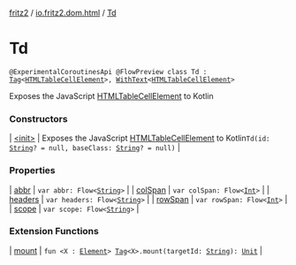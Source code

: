 [fritz2](../../index.md) / [io.fritz2.dom.html](../index.md) / [Td](./index.md)

# Td

`@ExperimentalCoroutinesApi @FlowPreview class Td : `[`Tag`](../../io.fritz2.dom/-tag/index.md)`<`[`HTMLTableCellElement`](https://kotlinlang.org/api/latest/jvm/stdlib/org.w3c.dom/-h-t-m-l-table-cell-element/index.html)`>, `[`WithText`](../../io.fritz2.dom/-with-text/index.md)`<`[`HTMLTableCellElement`](https://kotlinlang.org/api/latest/jvm/stdlib/org.w3c.dom/-h-t-m-l-table-cell-element/index.html)`>`

Exposes the JavaScript [HTMLTableCellElement](https://developer.mozilla.org/en/docs/Web/API/HTMLTableCellElement) to Kotlin

### Constructors

| [&lt;init&gt;](-init-.md) | Exposes the JavaScript [HTMLTableCellElement](https://developer.mozilla.org/en/docs/Web/API/HTMLTableCellElement) to Kotlin`Td(id: `[`String`](https://kotlinlang.org/api/latest/jvm/stdlib/kotlin/-string/index.html)`? = null, baseClass: `[`String`](https://kotlinlang.org/api/latest/jvm/stdlib/kotlin/-string/index.html)`? = null)` |

### Properties

| [abbr](abbr.md) | `var abbr: Flow<`[`String`](https://kotlinlang.org/api/latest/jvm/stdlib/kotlin/-string/index.html)`>` |
| [colSpan](col-span.md) | `var colSpan: Flow<`[`Int`](https://kotlinlang.org/api/latest/jvm/stdlib/kotlin/-int/index.html)`>` |
| [headers](headers.md) | `var headers: Flow<`[`String`](https://kotlinlang.org/api/latest/jvm/stdlib/kotlin/-string/index.html)`>` |
| [rowSpan](row-span.md) | `var rowSpan: Flow<`[`Int`](https://kotlinlang.org/api/latest/jvm/stdlib/kotlin/-int/index.html)`>` |
| [scope](scope.md) | `var scope: Flow<`[`String`](https://kotlinlang.org/api/latest/jvm/stdlib/kotlin/-string/index.html)`>` |

### Extension Functions

| [mount](../../io.fritz2.dom/mount.md) | `fun <X : `[`Element`](https://kotlinlang.org/api/latest/jvm/stdlib/org.w3c.dom/-element/index.html)`> `[`Tag`](../../io.fritz2.dom/-tag/index.md)`<X>.mount(targetId: `[`String`](https://kotlinlang.org/api/latest/jvm/stdlib/kotlin/-string/index.html)`): `[`Unit`](https://kotlinlang.org/api/latest/jvm/stdlib/kotlin/-unit/index.html) |

